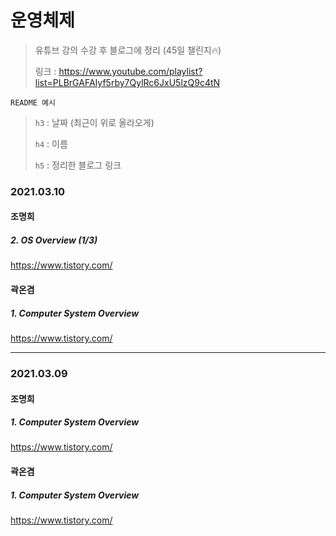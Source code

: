 # 운영체제

> 유튜브 강의 수강 후 블로그에 정리 (45일 챌린지🔥)
>
> 링크 : https://www.youtube.com/playlist?list=PLBrGAFAIyf5rby7QylRc6JxU5lzQ9c4tN



`README 예시` 

> `h3` : 날짜 (최근이 위로 올라오게)
>
>  `h4` : 이름
>
>  `h5` : 정리한 블로그 링크



### 2021.03.10

#### 조명희

##### 2. OS Overview (1/3)

https://www.tistory.com/



#### 곽온겸

##### 1. Computer System Overview

https://www.tistory.com/

---

### 2021.03.09

#### 조명희

##### 1. Computer System Overview

https://www.tistory.com/



#### 곽온겸

##### 1. Computer System Overview

https://www.tistory.com/

